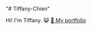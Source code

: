 "# Tiffany-Chien" 

Hi! I'm Tiffany. :smile_cat:
[:page_facing_up: My portfolio](https://www.example.com)


